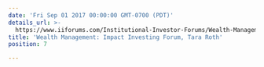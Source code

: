 ```yaml
---
date: 'Fri Sep 01 2017 00:00:00 GMT-0700 (PDT)'
details_url: >-
  https://www.iiforums.com/Institutional-Investor-Forums/Wealth-Management-Impact-Investing-Forum
title: 'Wealth Management: Impact Investing Forum, Tara Roth'
position: 7

---
```

